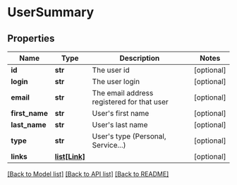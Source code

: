 # UserSummary

## Properties
Name | Type | Description | Notes
------------ | ------------- | ------------- | -------------
**id** | **str** | The user id | [optional] 
**login** | **str** | The user login | [optional] 
**email** | **str** | The email address registered for that user | [optional] 
**first_name** | **str** | User&#39;s first name | [optional] 
**last_name** | **str** | User&#39;s last name | [optional] 
**type** | **str** | User&#39;s type (Personal, Service...) | [optional] 
**links** | [**list[Link]**](Link.md) |  | [optional] 

[[Back to Model list]](../README.md#documentation-for-models) [[Back to API list]](../README.md#documentation-for-api-endpoints) [[Back to README]](../README.md)


